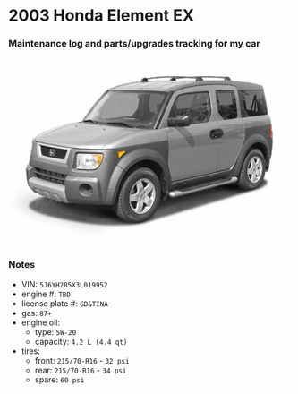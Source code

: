# 2003 Honda Element EX


### Maintenance log and parts/upgrades tracking for my car


![](/pic.jpeg)


### Notes
- VIN: `5J6YH285X3L019952`
- engine #: `TBD`
- license plate #: `GD&TINA`
- gas: `87+`
- engine oil:
  - type: `5W-20`
  - capacity: `4.2 L (4.4 qt)`
- tires:
  - front: `215/70-R16` - `32 psi`
  - rear:  `215/70-R16` - `34 psi`
  - spare: `60 psi`
